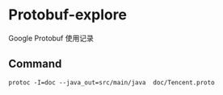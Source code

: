 # Protobuf-explore


Google Protobuf 使用记录


## Command

```shell
protoc -I=doc --java_out=src/main/java  doc/Tencent.proto
```

